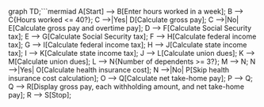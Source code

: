 graph TD;```mermiad
    A[Start] --> B[Enter hours worked in a week];
    B --> C{Hours worked <= 40?};
    C -->|Yes| D[Calculate gross pay];
    C -->|No| E[Calculate gross pay and overtime pay];
    D --> F[Calculate Social Security tax];
    E --> G[Calculate Social Security tax];
    F --> H[Calculate federal income tax];
    G --> I[Calculate federal income tax];
    H --> J[Calculate state income tax];
    I --> K[Calculate state income tax];
    J --> L[Calculate union dues];
    K --> M[Calculate union dues];
    L --> N{Number of dependents >= 3?};
    M --> N;
    N -->|Yes| O[Calculate health insurance cost];
    N -->|No| P[Skip health insurance cost calculation];
    O --> Q[Calculate net take-home pay];
    P --> Q;
    Q --> R[Display gross pay, each withholding amount, and net take-home pay];
    R --> S[Stop];
```

